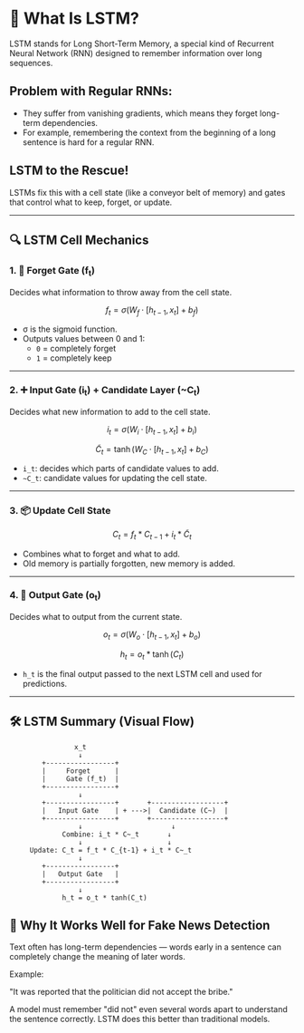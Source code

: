 # 🧠 What Is LSTM?
LSTM stands for Long Short-Term Memory, a special kind of Recurrent Neural Network (RNN) designed to remember information over long sequences.

## Problem with Regular RNNs:
- They suffer from vanishing gradients, which means they forget long-term dependencies.
- For example, remembering the context from the beginning of a long sentence is hard for a regular RNN.

## LSTM to the Rescue!
LSTMs fix this with a cell state (like a conveyor belt of memory) and gates that control what to keep, forget, or update.

---

## 🔍 LSTM Cell Mechanics

### 1. 🧹 Forget Gate (f<sub>t</sub>)
Decides what information to throw away from the cell state.

$$f_t = \sigma(W_f \cdot [h_{t-1}, x_t] + b_f)$$

- σ is the sigmoid function.
- Outputs values between 0 and 1:
  - `0` = completely forget
  - `1` = completely keep

---

### 2. ➕ Input Gate (i<sub>t</sub>) + Candidate Layer (~C<sub>t</sub>)
Decides what new information to add to the cell state.

$$ i_t = \sigma(W_i \cdot [h_{t-1}, x_t] + b_i)$$

$$\tilde{C}_t = \tanh(W_C \cdot [h_{t-1}, x_t] + b_C)$$

- `i_t`: decides which parts of candidate values to add.
- `~C_t`: candidate values for updating the cell state.

---

### 3. 📦 Update Cell State

$$C_t = f_t * C_{t-1} + i_t * \tilde{C}_t$$

- Combines what to forget and what to add.
- Old memory is partially forgotten, new memory is added.

---

### 4. 🚪 Output Gate (o<sub>t</sub>)

Decides what to output from the current state.

$$o_t = \sigma(W_o \cdot [h_{t-1}, x_t] + b_o)$$

$$h_t = o_t * \tanh(C_t)$$

- `h_t` is the final output passed to the next LSTM cell and used for predictions.

---

## 🛠️ LSTM Summary (Visual Flow)
```
                x_t
                 ↓
        +-----------------+
        |     Forget      |
        |     Gate (f_t)  |
        +-----------------+
                 ↓
        +-----------------+       +------------------+
        |   Input Gate    | + --->|  Candidate (C~)  |
        +-----------------+       +------------------+
                 ↓                      ↓
             Combine: i_t * C~_t       ↓
                 ↓                     ↓
     Update: C_t = f_t * C_{t-1} + i_t * C~_t
                 ↓
        +-----------------+
        |   Output Gate   |
        +-----------------+
                 ↓
             h_t = o_t * tanh(C_t)
```

## 🧪 Why It Works Well for Fake News Detection
Text often has long-term dependencies — words early in a sentence can completely change the meaning of later words.

Example:

"It was reported that the politician did not accept the bribe."

A model must remember "did not" even several words apart to understand the sentence correctly. LSTM does this better than traditional models.
